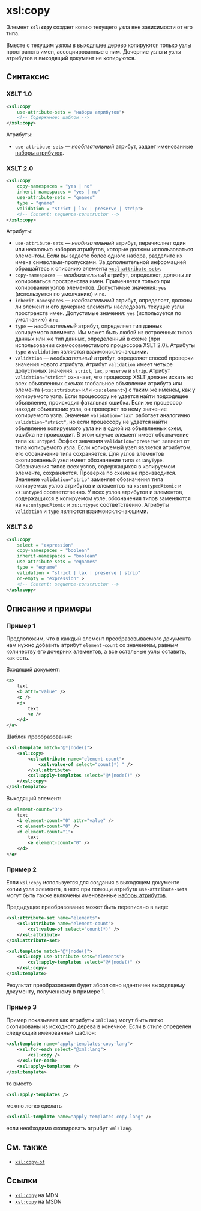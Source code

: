 # xsl:copy

Элемент **`xsl:copy`** создает копию текущего узла вне зависимости от его типа.

Вместе с текущим узлом в выходящее дерево копируются только узлы пространств имен, ассоциированные с ним. Дочерние узлы и узлы атрибутов в выходящий документ не копируются.

## Синтаксис

### XSLT 1.0

```xml
<xsl:copy
    use-attribute-sets = "наборы атрибутов">
    <!-- Содержимое: шаблон -->
</xsl:copy>
```

Атрибуты:

- `use-attribute-sets` — _необязательный_ атрибут, задает именованные [наборы атрибутов](/xslt/xsl-attribute-set/).

### XSLT 2.0

```xml
<xsl:copy
    copy-namespaces = "yes | no"
    inherit-namespaces = "yes | no"
    use-attribute-sets = "qnames"
    type = "qname"
    validation = "strict | lax | preserve | strip">
    <!-- Content: sequence-constructor -->
</xsl:copy>
```

Атрибуты:

- `use-attribute-sets` — _необязательный_ атрибут, перечисляет один или несколько наборов атрибутов, которые должны использоваться элементом. Если вы задаете более одного набора, разделите их имена символами-пропусками. За дополнительной информацией обращайтесь к описанию элемента [`<xsl:attribute-set>`](/xslt/xsl-attribute-set/).
- `copy-namespaces` — _необязательный_ атрибут, определяет, должны ли копироваться пространства имен. Применяется только при копировании узлов элементов. Допустимые значения: `yes` (используется по умолчанию) и `no`.
- `inherit-namespaces` — _необязательный_ атрибут, определяет, должны ли элемент и его дочерние элементы наследовать текущие узлы пространств имен. Допустимые значения: `yes` (используется по умолчанию) и `no`.
- `type` — _необязательный_ атрибут, определяет тип данных копируемого элемента. Им может быть любой из встроенных типов данных или же тип данных, определенный в схеме (при использовании схемосовместимого процессора XSLT 2.0). Атрибуты `type` и `validation` являются взаимоисключающими.
- `validation` — _необязательный_ атрибут, определяет способ проверки значения нового атрибута. Атрибут `validation` имеет четыре допустимых значения: `strict`, `lax`, `preserve` и `strip`. Атрибут `validation="strict"` означает, что процессор XSLT должен искать во всех объявленных схемах глобальное объявление атрибута или элемента (`<xs:attribute>` или `<xs:element>`) с таким же именем, как у копируемого узла. Если процессору не удается найти подходящее объявление, происходит фатальная ошибка. Если же процессор находит объявление узла, он проверяет по нему значение копируемого узла. Значение `validation="lax"` работает аналогично `validation="strict"`, но если процессору не удается найти объявление копируемого узла ни в одной из объявленных схем, ошибка не происходит. В этом случае элемент имеет обозначение типа `xs:untyped`. Эффект значения `validation="preserve"` зависит от типа копируемого узла. Если копируемый узел является атрибутом, его обозначение типа сохраняется. Для узлов элементов скопированный узел имеет обозначение типа `xs:anyType`. Обозначения типов всех узлов, содержащихся в копируемом элементе, сохраняются. Проверка по схеме не производится. Значение `validation="strip"` заменяет обозначения типа копируемых узлов атрибутов и элементов на `xs:untypedAtomic` и `xs:untyped` соответственно. У всех узлов атрибутов и элементов, содержащихся в копируемом узле, обозначения типов заменяются на `xs:untypedAtomic` и `xs:untyped` соответственно. Атрибуты `validation` и `type` являются взаимоисключающими.

### XSLT 3.0

```xml
<xsl:copy
    select = "expression"
    copy-namespaces = "boolean"
    inherit-namespaces = "boolean"
    use-attribute-sets = "eqnames"
    type = "eqname"
    validation = "strict | lax | preserve | strip"
    on-empty = "expression" >
    <!-- Content: sequence-constructor -->
</xsl:copy>
```

## Описание и примеры

### Пример 1

Предположим, что в каждый элемент преобразовываемого документа нам нужно добавить атрибут `element-count` со значением, равным количеству его дочерних элементов, а все остальные узлы оставить, как есть.

Входящий документ:

```xml
<a>
    text
    <b attr="value" />
    <c />
    <d>
        text
        <e />
    </d>
</a>
```

Шаблон преобразования:

```xml
<xsl:template match="@*|node()">
    <xsl:copy>
        <xsl:attribute name="element-count">
            <xsl:value-of select="count(*) " />
        </xsl:attribute>
        <xsl:apply-templates select="@*|node()" />
    </xsl:copy>
</xsl:template>
```

Выходящий элемент:

```xml
<a element-count="3">
    text
    <b element-count="0" attr="value" />
    <c element-count="0" />
    <d element-count="1">
        text
        <e element-count="0" />
    </d>
</a>
```

### Пример 2

Если `xsl:copy` используется для создания в выходящем документе копии узла элемента, в него при помощи атрибута `use-attribute-sets` могут быть также включены именованные [наборы атрибутов](/xslt/xsl-attribute-set/).

Предыдущее преобразование может быть переписано в виде:

```xml
<xsl:attribute-set name="elements">
    <xsl:attribute name="element-count">
        <xsl:value-of select="count(*)" />
    </xsl:attribute>
</xsl:attribute-set>

<xsl:template match="@*|node()">
    <xsl:copy use-attribute-sets="elements">
        <xsl:apply-templates select="@*|node()" />
    </xsl:copy>
</xsl:template>
```

Результат преобразования будет абсолютно идентичен выходящему документу, полученному в примере 1.

### Пример 3

Пример показывает как атрибуты `xml:lang` могут быть легко скопированы из исходного дерева в конечное. Если в стиле определен следующий именованный шаблон:

```xml
<xsl:template name="apply-templates-copy-lang">
    <xsl:for-each select="@xml:lang">
        <xsl:copy />
    </xsl:for-each>
    <xsl:apply-templates />
</xsl:template>
```

то вместо

```xml
<xsl:apply-templates />
```

можно легко сделать

```xml
<xsl:call-template name="apply-templates-copy-lang" />
```

если необходимо скопировать атрибут `xml:lang`.

## См. также

- [`xsl:copy-of`](/xslt/xsl-copy-of/)

## Ссылки

- [`xsl:copy`](https://developer.mozilla.org/en/XSLT/copy) на MDN
- [`xsl:copy`](https://msdn.microsoft.com/en-us/library/ms256128.aspx) на MSDN
